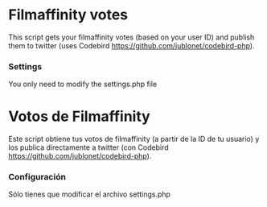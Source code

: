 # Filmaffinity votes
This script gets your filmaffinity votes (based on your user ID) and publish them to twitter (uses Codebird https://github.com/jublonet/codebird-php).</p>

### Settings
You only need to modify the settings.php file

# Votos de Filmaffinity
Este script obtiene tus votos de filmaffinity (a partir de la ID de tu usuario) y los publica directamente a twitter (con Codebird https://github.com/jublonet/codebird-php).

### Configuración
Sólo tienes que modificar el archivo settings.php